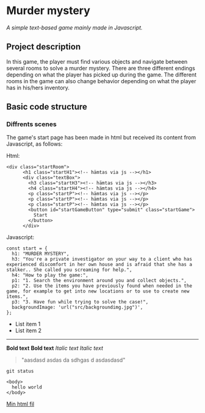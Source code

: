 # Murder mystery 
_A simple text-based game mainly made in Javascript._
 
## Project description

In this game, the player must find various objects and navigate between several rooms to solve a murder mystery. There are three different endings depending on what the player has picked up during the game. The different rooms in the game can also change behavior depending on what the player has in his/hers inventory.


## Basic code structure

### Diffrents scenes
 
 The game's start page has been made in html but received its content from Javascript, as follows:

Html:
```
<div class="startRoom">
      <h1 class="startH1"><!-- hämtas via js --></h1>
      <div class="textBox">
        <h3 class="startH3"><!-- hämtas via js --></h3>
        <h4 class="startH4"><!-- hämtas via js --></h4>
        <p class="startP"><!-- hämtas via js --></p>
        <p class="startP"><!-- hämtas via js --></p>
        <p class="startP"><!-- hämtas via js --></p>
        <button id="startGameButton" type="submit" class="startGame">
          Start
        </button>
      </div>
```

Javascript:
```
const start = {
  h1: "MURDER MYSTERY",
  h3: "You're a private investigator on your way to a client who has experienced discomfort in her own house and is afraid that she has a stalker.. She called you screaming for help.",
  h4: "How to play the game:",
  p1: "1. Search the environment around you and collect objects.",
  p2: "2. Use the items you have previously found when needed in the game, for example to get into new locations or to use to create new items.",
  p3: "3. Have fun while trying to solve the case!",
  backgroundImage: 'url("src/backgroundimg.jpg")',
};
```




- List item 1
- List item 2
 
---
 
**Bold text**
**Bold text**
_Italic text_
_Italic text_
 
> "aasdasd asdas da sdhgas d
> asdasdasd"
 
`git status`
 
```
<body>
  hello world
</body>
```
 
[Min html fil](./index.html)
 